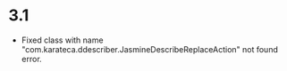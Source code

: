 # 3.1

- Fixed class with name "com.karateca.ddescriber.JasmineDescribeReplaceAction" not found error.